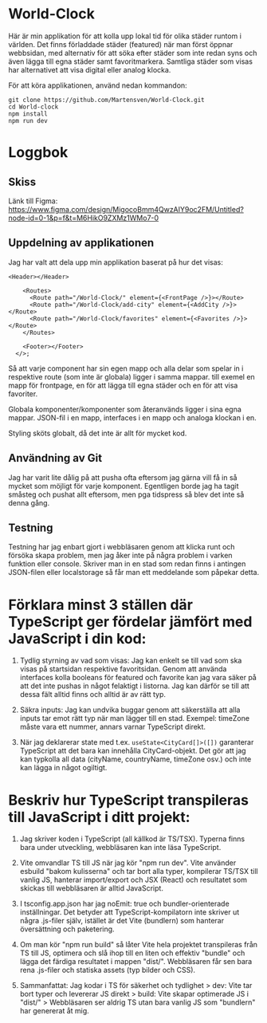 # World-Clock

Här är min applikation för att kolla upp lokal tid för olika städer runtom i världen. Det finns förladdade städer (featured) när man först öppnar webbsidan, med alternativ för att söka efter städer som inte redan syns och även lägga till egna städer samt favoritmarkera. Samtliga städer som visas har alternativet att visa digital eller analog klocka.

För att köra applikationen, använd nedan kommandon:

```
git clone https://github.com/Martensven/World-Clock.git
cd World-clock
npm install
npm run dev
```

# Loggbok

## Skiss

Länk till Figma: https://www.figma.com/design/MigocoBmm4QwzAIY9oc2FM/Untitled?node-id=0-1&p=f&t=M6HikO9ZXMz1WMo7-0

## Uppdelning av applikationen

Jag har valt att dela upp min applikation baserat på hur det visas:
```
<Header></Header>

    <Routes>
      <Route path="/World-Clock/" element={<FrontPage />}></Route>
      <Route path="/World-Clock/add-city" element={<AddCity />}></Route>
      <Route path="/World-Clock/favorites" element={<Favorites />}></Route>
    </Routes>

    <Footer></Footer>
  </>;
```
Så att varje component har sin egen mapp och alla delar som spelar in i respektive route (som inte är globala) ligger i samma mappar. till exemel en mapp för frontpage, en för att lägga till egna städer och en för att visa favoriter.

Globala komponenter/komponenter som återanvänds ligger i sina egna mappar. JSON-fil i en mapp, interfaces i en mapp och analoga klockan i en.

Styling sköts globalt, då det inte är allt för mycket kod.

## Användning av Git

Jag har varit lite dålig på att pusha ofta eftersom jag gärna vill få in så mycket som möjligt för varje komponent. Egentligen borde jag ha tagit småsteg och pushat allt eftersom, men pga tidspress så blev det inte så denna gång.

## Testning

Testning har jag enbart gjort i webbläsaren genom att klicka runt och försöka 
skapa problem, men jag åker inte på några problem i varken funktion eller console. Skriver man in en stad som redan finns i antingen JSON-filen eller localstorage så får man ett meddelande som påpekar detta.

# Förklara minst 3 ställen där TypeScript ger fördelar jämfört med JavaScript i din kod:

1. Tydlig styrning av vad som visas:
Jag kan enkelt se till vad som ska visas på startsidan respektive favoritsidan. Genom att använda interfaces kolla booleans för featured och favorite kan jag vara säker på att det inte pushas in något felaktigt i listorna. Jag kan därför se till att dessa fält alltid finns och alltid är av rätt typ.

2. Säkra inputs:
Jag kan undvika buggar genom att säkerställa att alla inputs tar emot rätt typ när man lägger till en stad. Exempel: timeZone måste vara ett nummer, annars varnar TypeScript direkt.

3. När jag deklarerar state med t.ex. ```useState<CityCard[]>([])``` garanterar TypeScript att det bara kan innehålla CityCard-objekt. Det gör att jag kan typkolla all data (cityName, countryName, timeZone osv.) och inte kan lägga in något ogiltigt.

# Beskriv hur TypeScript transpileras till JavaScript i ditt projekt:

1. Jag skriver koden i TypeScript (all källkod är TS/TSX). Typerna finns bara under utveckling, webbläsaren kan inte läsa TypeScript.

2. Vite omvandlar TS till JS när jag kör "npm run dev". Vite använder esbuild "bakom kulisserna" och tar bort alla typer, kompilerar TS/TSX till vanlig JS, hanterar import/export och JSX (React) och resultatet som skickas till webbläsaren är alltid JavaScript.

3. I tsconfig.app.json har jag noEmit: true och bundler-orienterade inställningar. Det betyder att TypeScript-kompilatorn inte skriver ut några .js-filer själv, istället är det Vite (bundlern) som hanterar översättning och paketering.

4. Om man kör "npm run build" så låter Vite hela projektet transpileras från TS till JS, optimera och slå ihop till en liten och effektiv "bundle" och lägga det färdiga resultatet i mappen "dist/". Webbläsaren får sen bara rena .js-filer och statiska assets (typ bilder och CSS).

5. Sammanfattat: Jag kodar i TS för säkerhet och tydlighet > dev: Vite tar bort typer och levererar JS direkt > build: Vite skapar optimerade JS i "dist/" > Webbläsaren ser aldrig TS utan bara vanlig JS som "bundlern" har genererat åt mig.

